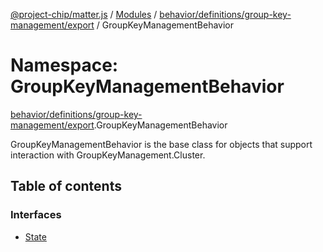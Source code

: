 [@project-chip/matter.js](../README.md) / [Modules](../modules.md) / [behavior/definitions/group-key-management/export](behavior_definitions_group_key_management_export.md) / GroupKeyManagementBehavior

# Namespace: GroupKeyManagementBehavior

[behavior/definitions/group-key-management/export](behavior_definitions_group_key_management_export.md).GroupKeyManagementBehavior

GroupKeyManagementBehavior is the base class for objects that support interaction with GroupKeyManagement.Cluster.

## Table of contents

### Interfaces

- [State](../interfaces/behavior_definitions_group_key_management_export.GroupKeyManagementBehavior.State.md)
